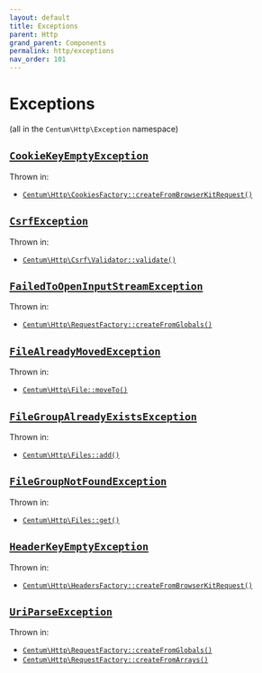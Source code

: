 ```yaml
---
layout: default
title: Exceptions
parent: Http
grand_parent: Components
permalink: http/exceptions
nav_order: 101
---
```




# Exceptions

(all in the `Centum\Http\Exception` namespace)



## [`CookieKeyEmptyException`](https://github.com/SidRoberts/centum/blob/development/src/Http/Exception/CookieKeyEmptyException.php)

Thrown in:

- [`Centum\Http\CookiesFactory::createFromBrowserKitRequest()`](https://github.com/SidRoberts/centum/blob/development/src/Http/CookiesFactory.php#L35)



## [`CsrfException`](https://github.com/SidRoberts/centum/blob/development/src/Http/Exception/CsrfException.php)

Thrown in:

- [`Centum\Http\Csrf\Validator::validate()`](https://github.com/SidRoberts/centum/blob/development/src/Http/Csrf/Validator.php#L23)



## [`FailedToOpenInputStreamException`](https://github.com/SidRoberts/centum/blob/development/src/Http/Exception/FailedToOpenInputStreamException.php)

Thrown in:

- [`Centum\Http\RequestFactory::createFromGlobals()`](https://github.com/SidRoberts/centum/blob/development/src/Http/RequestFactory.php#L17)



## [`FileAlreadyMovedException`](https://github.com/SidRoberts/centum/blob/development/src/Http/Exception/FileAlreadyMovedException.php)

Thrown in:

- [`Centum\Http\File::moveTo()`](https://github.com/SidRoberts/centum/blob/development/src/Http/File.php#L112)



## [`FileGroupAlreadyExistsException`](https://github.com/SidRoberts/centum/blob/development/src/Http/Exception/FileGroupAlreadyExistsException.php)

Thrown in:

- [`Centum\Http\Files::add()`](https://github.com/SidRoberts/centum/blob/development/src/Http/Files.php#L34)



## [`FileGroupNotFoundException`](https://github.com/SidRoberts/centum/blob/development/src/Http/Exception/FileGroupNotFoundException.php)

Thrown in:

- [`Centum\Http\Files::get()`](https://github.com/SidRoberts/centum/blob/development/src/Http/Files.php#L55)



## [`HeaderKeyEmptyException`](https://github.com/SidRoberts/centum/blob/development/src/Http/Exception/HeaderKeyEmptyException.php)

Thrown in:

- [`Centum\Http\HeadersFactory::createFromBrowserKitRequest()`](https://github.com/SidRoberts/centum/blob/development/src/Http/HeadersFactory.php#L36)



## [`UriParseException`](https://github.com/SidRoberts/centum/blob/development/src/Http/Exception/UriParseException.php)

Thrown in:

- [`Centum\Http\RequestFactory::createFromGlobals()`](https://github.com/SidRoberts/centum/blob/development/src/Http/RequestFactory.php#L17)
- [`Centum\Http\RequestFactory::createFromArrays()`](https://github.com/SidRoberts/centum/blob/development/src/Http/RequestFactory.php#L33)
